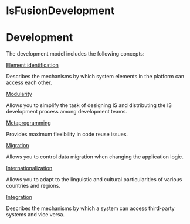 # lsFusionDevelopment

# Development

The development model includes the following concepts:

[Element identification](lsFusionElement_identification.md)

Describes the mechanisms by which system elements in the platform can access each other.

[Modularity](lsFusionModularity.md)

Allows you to simplify the task of designing IS and distributing the IS development process among development teams.

[Metaprogramming](lsFusionMetaprogramming.md)

Provides maximum flexibility in code reuse issues.

[Migration](lsFusionMigration.md)

Allows you to control data migration when changing the application logic.

[Internationalization](lsFusionInternationalization.md)

Allows you to adapt to the linguistic and cultural particularities of various countries and regions.

[Integration](lsFusionIntegration.md)

Describes the mechanisms by which a system can access third-party systems and vice versa.
